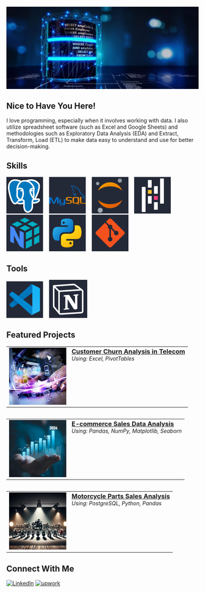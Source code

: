 <p align="center">
  <img src="profile_banner.png" alt="Banner de Bienvenida">
</p>

## Nice to Have You Here!
I love programming, especially when it involves working with data. I also utilize spreadsheet software (such as Excel and Google Sheets) and methodologies such as Exploratory Data Analysis (EDA) and Extract, Transform, Load (ETL) to make data easy to understand and use for better decision-making.

## Skills

<img src="icons/postgresql.svg" alt="PostgreSQL" />&nbsp;&nbsp;&nbsp;
<img src="icons/mysql.svg" alt="MySQL" />&nbsp;&nbsp;&nbsp;
<img src="icons/jupyter.svg" alt="Jupyter" />&nbsp;&nbsp;&nbsp;
<img src="icons/pandas.svg" alt="Pandas" />&nbsp;&nbsp;&nbsp;
<img src="icons/numpy.svg" alt="NumPy" />&nbsp;&nbsp;&nbsp;
<img src="icons/python.svg" alt="Python" />&nbsp;&nbsp;&nbsp;
<img src="icons/git.svg" alt="Git" />

## Tools

<img src="icons/visual-studio-code.svg" alt="Visual Studio Code" />&nbsp;&nbsp;&nbsp;
<img src="icons/notion.svg" alt="Notion" />

## Featured Projects

<!-- Project 1 -->
<table style="width: 100%; margin-bottom: 30px;">
  <tr>
    <td style="width: 150px; vertical-align: top;">
      <a href="https://github.com/jeanpaulomv/Analyzing-Customer-Churn-Case-Study-at-DataCamp">
        <img src="images/image_customer.jpg" alt="Customer Churn Analysis" style="max-width: 100%; height: auto;"/>
      </a>
    </td>
    <td style="vertical-align: top;">
      <h3 style="margin: 0; word-wrap: break-word;"><a href="https://github.com/jeanpaulomv/Analyzing-Customer-Churn-Case-Study-at-DataCamp">Customer Churn Analysis in Telecom</a></h3>
      <p style="margin: 0; word-wrap: break-word;"><em>Using: Excel, PivotTables</em></p>
    </td>
  </tr>
</table>

<!-- Project 2 -->
<table style="width: 100%; margin-bottom: 30px;">
  <tr>
    <td style="width: 150px; vertical-align: top;">
      <a href="https://github.com/jeanpaulomv/E-commerce-Sales-Data-Analysis">
        <img src="images/image_ecommerce_analysis.png" alt="E-commerce Sales Data Analysis" style="max-width: 100%; height: auto;"/>
      </a>
    </td>
    <td style="vertical-align: top;">
      <h3 style="margin: 0; word-wrap: break-word;"><a href="https://github.com/jeanpaulomv/E-commerce-Sales-Data-Analysis">E-commerce Sales Data Analysis</a></h3>
      <p style="margin: 0; word-wrap: break-word;"><em>Using: Pandas, NumPy, Matplotlib, Seaborn</em></p>
    </td>
  </tr>
</table>

<!-- Project 3 -->
<table style="width: 100%; margin-bottom: 30px;">
  <tr>
    <td style="width: 150px; vertical-align: top;">
      <a href="https://github.com/jeanpaulomv/Motorcycle-Parts-Sales-Analysis-DataCamp-Project">
        <img src="images/image_motos.png" alt="Motorcycle Parts Sales Analysis" style="max-width: 100%; height: auto;"/>
      </a>
    </td>
    <td style="vertical-align: top;">
      <h3 style="margin: 0; word-wrap: break-word;"><a href="https://github.com/jeanpaulomv/Motorcycle-Parts-Sales-Analysis-DataCamp-Project">Motorcycle Parts Sales Analysis</a></h3>
      <p style="margin: 0; word-wrap: break-word;"><em>Using: PostgreSQL, Python, Pandas</em></p>
    </td>
  </tr>
</table>

## Connect With Me
<p>
  <a href="https://www.linkedin.com/in/jeanpaulomv/"><img src="https://img.shields.io/badge/jeanpaulomv-0077B5?style=for-the-badge&logo=linkedin&logoColor=white" alt="LinkedIn" height="30"></a>
  <a href="https://www.upwork.com/freelancers/~017f203a5583495e29?mp_source=share"><img src="https://img.shields.io/badge/UpWork-6FDA44?style=for-the-badge&logo=Upwork&logoColor=white" alt="upwork" height="30"></a>
</p>

